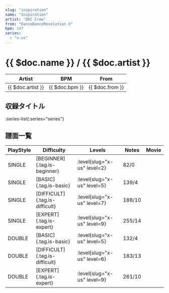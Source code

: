 ```yaml
---
slug: "inspiration"
name: "Inspiration"
artist: "DKC Crew"
from: "DanceDanceRevolution X"
bpm: 147
series:
  - "x-us"
---
```


# {{ $doc.name }} / {{ $doc.artist }}

|Artist|BPM|From|
|------|---|----|
|{{ $doc.artist }}|{{ $doc.bpm }}|{{ $doc.from }}|

## 収録タイトル

:series-list{:series="series"}

## 譜面一覧

|PlayStyle|Difficulty|Levels|Notes|Movie|
|---------|----------|------|-----|-----|
|SINGLE|[BEGINNER]{.tag.is-beginner}|<div class="field is-grouped is-grouped-multiline"> :level{slug="x-us" level=2}</div>|82/0||
|SINGLE|[BASIC]{.tag.is-basic}|<div class="field is-grouped is-grouped-multiline"> :level{slug="x-us" level=5}</div>|139/4||
|SINGLE|[DIFFICULT]{.tag.is-difficult}|<div class="field is-grouped is-grouped-multiline"> :level{slug="x-us" level=7}</div>|188/10||
|SINGLE|[EXPERT]{.tag.is-expert}|<div class="field is-grouped is-grouped-multiline"> :level{slug="x-us" level=9}</div>|255/14||
|DOUBLE|[BASIC]{.tag.is-basic}|<div class="field is-grouped is-grouped-multiline"> :level{slug="x-us" level=5}</div>|132/4||
|DOUBLE|[DIFFICULT]{.tag.is-difficult}|<div class="field is-grouped is-grouped-multiline"> :level{slug="x-us" level=6}</div>|183/13||
|DOUBLE|[EXPERT]{.tag.is-expert}|<div class="field is-grouped is-grouped-multiline"> :level{slug="x-us" level=9}</div>|261/10||
